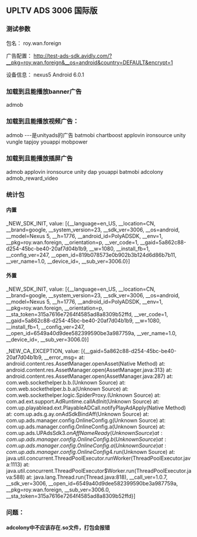 ## UPLTV ADS 3006 国际版

### 测试参数
包名：
roy.wan.foreign


广告配置：
http://test-ads-sdk.avidly.com/?__pkg=roy.wan.foreign&__os=android&country=DEFAULT&encrypt=1

设备信息：
nexus5
Android 6.0.1

### 加载到且能播放banner广告
admob

### 加载到且能播放视频广告：
admob   ---是unityads的广告
batmobi
chartboost
applovin
ironsource
unity
vungle
tapjoy
youappi
mobpower

### 加载到且能播放插屏广告
admob
applovin
ironsource
unity
dap
youappi
batmobi
adcolony
admob_reward_video


### 统计包

#### 内置
 _NEW_SDK_INIT, value: [{__language=en_US, __location=CN, __brand=google, __system_version=23, __sdk_ver=3006, __os=android, __model=Nexus 5, __h=1776, __android_id=PolyADSDK, __env=1, __pkg=roy.wan.foreign, __orientation=p, __ver_code=1, __gaid=5a862c88-d254-45bc-be40-20af7d04b1b9, __w=1080, __install_fb=1, __config_ver=247, __open_id=819b078573e0b902b3b124d6d86b7b11, __ver_name=1.0, __device_id=, __sub_ver=3006.0}]

#### 外置
_NEW_SDK_INIT, value: [{__language=en_US, __location=CN, __brand=google, __system_version=23, __sdk_ver=3006, __os=android, __model=Nexus 5, __h=1776, __android_id=PolyADSDK, __env=1, __pkg=roy.wan.foreign, __orientation=p, __sta_token=315a7616e7264f4585ad8a8309b52ffd, __ver_code=1, __gaid=5a862c88-d254-45bc-be40-20af7d04b1b9, __w=1080, __install_fb=1, __config_ver=247, __open_id=6549a40d9dee582399590be3a987759a, __ver_name=1.0, __device_id=, __sub_ver=3006.0}]


_NEW_CA_EXCEPTION, value: [{__gaid=5a862c88-d254-45bc-be40-20af7d04b1b9, __error_msg= at: android.content.res.AssetManager.openAsset(Native Method) at: android.content.res.AssetManager.open(AssetManager.java:313)  at: android.content.res.AssetManager.open(AssetManager.java:287)  at: com.web.sockethelper.b.b.<clinit>(Unknown Source) at: com.web.sockethelper.b.b.a(Unknown Source)  at: com.web.sockethelper.logic.SpiderProxy.<clinit>(Unknown Source) at: com.ad.ext.support.AdRuntime.callAdInit(Unknown Source) at: com.up.playablead.ext.PlayableADCall.notifyPlayAdApply(Native Method) at: com.up.ads.g.ay.onAdSdkBindAff(Unknown Source)  at: com.up.ads.manager.config.OnlineConfig.g(Unknown Source)  at: com.up.ads.manager.config.OnlineConfig.a(Unknown Source)  at: com.up.ads.UPAdsSdk$3.onAffNameReady(Unknown Source)  at: com.up.ads.manager.config.OnlineConfig.b(Unknown Source)  at: com.up.ads.manager.config.OnlineConfig.a(Unknown Source)  at: com.up.ads.manager.config.OnlineConfig$4.run(Unknown Source)  at: java.util.concurrent.ThreadPoolExecutor.runWorker(ThreadPoolExecutor.java:1113) at: java.util.concurrent.ThreadPoolExecutor$Worker.run(ThreadPoolExecutor.java:588) at: java.lang.Thread.run(Thread.java:818), __call_ver=1.0.7, __sdk_ver=3006, __open_id=6549a40d9dee582399590be3a987759a, __pkg=roy.wan.foreign, __sub_ver=3006.0, __sta_token=315a7616e7264f4585ad8a8309b52ffd}]
### 问题：

####  adcolony中不应该存在.so文件，打包会报错
